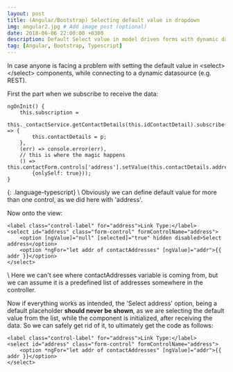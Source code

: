 ```yaml
---
layout: post
title: (Angular/Bootstrap) Selecting default value in dropdown
img: angular2.jpg # Add image post (optional)
date: 2018-06-06 22:00:00 +0300
description: Default Select value in model driven forms with dynamic data source
tag: [Angular, Bootstrap, Typescript]
---
```

In case anyone is facing a problem with setting the default value in &lt;select&gt;&lt;/select&gt; components, while connecting to a dynamic datasource (e.g. REST).

First the part when we subscribe to receive the data:

~~~
ngOnInit() {
    this.subscription = 
    this._contactService.getContactDetails(this.idContactDetail).subscribe(p => {
        this.contactDetails = p;
    },
    (err) => console.error(err),
    // this is where the magic happens
    () => this.contactForm.controls['address'].setValue(this.contactDetails.address, 
    	{onlySelf: true}));
}
~~~
{: .language-typescript}
\\
Obviously we can define default value for more than one control, as we did here with 'address'.

Now onto the view:

~~~
<label class="control-label" for="address">Link Type:</label>
<select id="address" class="form-control" formControlName="address">
	<option [ngValue]="null" [selected]="true" hidden disabled>Select address</option>
	<option *ngFor="let addr of contactAddresses" [ngValue]="addr">{{ addr }}</option>
</select>
~~~
\\
Here we can't see where contactAddresses variable is coming from, but we can assume it is a predefined list of addresses somewhere in the controller.

Now if everything works as intended, the 'Select address' option, being a default placeholder <b>should never be shown</b>, as we are selecting the default value from the list, while the component is initialized, after receiving the data. So we can safely get rid of it, to ultimately get the code as follows: 

~~~
<label class="control-label" for="address">Link Type:</label>
<select id="address" class="form-control" formControlName="address">
    <option *ngFor="let addr of contactAddresses" [ngValue]="addr">{{ addr }}</option>
</select>
~~~
